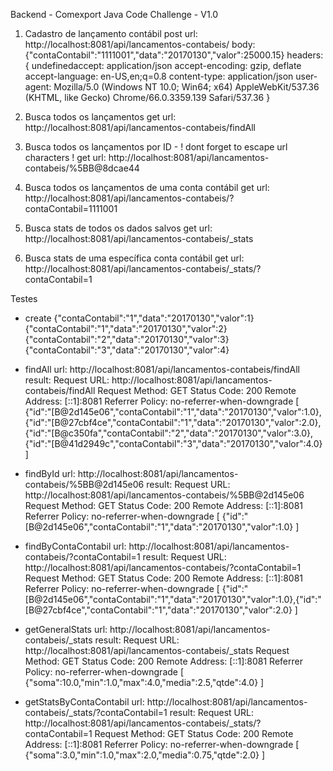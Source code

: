 Backend -  Comexport Java Code Challenge - V1.0

1. Cadastro de lançamento contábil
post 
  url: http://localhost:8081/api/lancamentos-contabeis/
  body: {"contaContabil":"1111001","data":"20170130","valor":25000.15}
  headers: {
  undefinedaccept: application/json
  accept-encoding: gzip, deflate
  accept-language: en-US,en;q=0.8
  content-type: application/json
  user-agent: Mozilla/5.0 (Windows NT 10.0; Win64; x64) AppleWebKit/537.36 (KHTML, like Gecko) Chrome/66.0.3359.139 Safari/537.36
  }


2. Busca todos os lançamentos
get 
  url: http://localhost:8081/api/lancamentos-contabeis/findAll


3. Busca todos os lançamentos por ID - ! dont forget to escape url characters !
get 
  url: http://localhost:8081/api/lancamentos-contabeis/%5BB@8dcae44


4. Busca todos os lançamentos de uma conta contábil
get 
  url: http://localhost:8081/api/lancamentos-contabeis/?contaContabil=1111001
 

5. Busca stats de todos os dados salvos
get
  url: http://localhost:8081/api/lancamentos-contabeis/_stats


6. Busca stats de uma específica conta contábil
get
  url: http://localhost:8081/api/lancamentos-contabeis/_stats/?contaContabil=1


Testes 
- create
{"contaContabil":"1","data":"20170130","valor":1}
{"contaContabil":"1","data":"20170130","valor":2}
{"contaContabil":"2","data":"20170130","valor":3}
{"contaContabil":"3","data":"20170130","valor":4}

- findAll
url: http://localhost:8081/api/lancamentos-contabeis/findAll
result: 
Request URL: http://localhost:8081/api/lancamentos-contabeis/findAll
Request Method: GET
Status Code: 200 
Remote Address: [::1]:8081
Referrer Policy: no-referrer-when-downgrade
[
{"id":"[B@2d145e06","contaContabil":"1","data":"20170130","valor":1.0},
{"id":"[B@27cbf4ce","contaContabil":"1","data":"20170130","valor":2.0},
{"id":"[B@c350fa","contaContabil":"2","data":"20170130","valor":3.0},
{"id":"[B@41d2949c","contaContabil":"3","data":"20170130","valor":4.0}
]

- findById
url: http://localhost:8081/api/lancamentos-contabeis/%5BB@2d145e06
result:
Request URL: http://localhost:8081/api/lancamentos-contabeis/%5BB@2d145e06
Request Method: GET
Status Code: 200 
Remote Address: [::1]:8081
Referrer Policy: no-referrer-when-downgrade
[
{"id":"[B@2d145e06","contaContabil":"1","data":"20170130","valor":1.0}
]

- findByContaContabil
url: http://localhost:8081/api/lancamentos-contabeis/?contaContabil=1
result:
Request URL: http://localhost:8081/api/lancamentos-contabeis/?contaContabil=1
Request Method: GET
Status Code: 200 
Remote Address: [::1]:8081
Referrer Policy: no-referrer-when-downgrade
[
{"id":"[B@2d145e06","contaContabil":"1","data":"20170130","valor":1.0},{"id":"[B@27cbf4ce","contaContabil":"1","data":"20170130","valor":2.0}
]

- getGeneralStats
url: http://localhost:8081/api/lancamentos-contabeis/_stats
result:
Request URL: http://localhost:8081/api/lancamentos-contabeis/_stats
Request Method: GET
Status Code: 200 
Remote Address: [::1]:8081
Referrer Policy: no-referrer-when-downgrade
[
{"soma":10.0,"min":1.0,"max":4.0,"media":2.5,"qtde":4.0}
]

- getStatsByContaContabil
url: http://localhost:8081/api/lancamentos-contabeis/_stats/?contaContabil=1
result:
Request URL: http://localhost:8081/api/lancamentos-contabeis/_stats/?contaContabil=1
Request Method: GET
Status Code: 200 
Remote Address: [::1]:8081
Referrer Policy: no-referrer-when-downgrade
[
{"soma":3.0,"min":1.0,"max":2.0,"media":0.75,"qtde":2.0}
]
